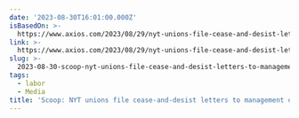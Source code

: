 ```yaml
---
date: '2023-08-30T16:01:00.000Z'
isBasedOn: >-
  https://www.axios.com/2023/08/29/nyt-unions-file-cease-and-desist-letters-return-to-office-policies
link: >-
  https://www.axios.com/2023/08/29/nyt-unions-file-cease-and-desist-letters-return-to-office-policies
slug: >-
  2023-08-30-scoop-nyt-unions-file-cease-and-desist-letters-to-management-over-return-t
tags:
  - labor
  - Media
title: 'Scoop: NYT unions file cease-and-desist letters to management over return-t'
---
```


